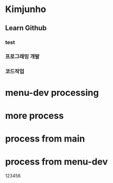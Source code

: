 # Kimjunho
## Learn Github
### test
### 프로그래밍 개발
### 코드작업

# menu-dev processing
# more process
# process from main
# process from menu-dev

123456